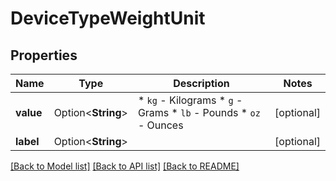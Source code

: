 # DeviceTypeWeightUnit

## Properties

Name | Type | Description | Notes
------------ | ------------- | ------------- | -------------
**value** | Option<**String**> | * `kg` - Kilograms * `g` - Grams * `lb` - Pounds * `oz` - Ounces | [optional]
**label** | Option<**String**> |  | [optional]

[[Back to Model list]](../README.md#documentation-for-models) [[Back to API list]](../README.md#documentation-for-api-endpoints) [[Back to README]](../README.md)


